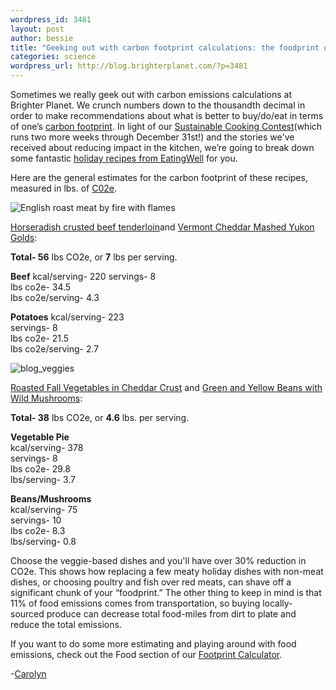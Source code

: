 ```yaml
--- 
wordpress_id: 3481
layout: post
author: bessie
title: "Geeking out with carbon footprint calculations: the foodprint of EatingWell holiday recipes "
categories: science
wordpress_url: http://blog.brighterplanet.com/?p=3481
---
```

Sometimes we really geek out with carbon emissions calculations at Brighter Planet.  We crunch numbers down to the thousandth decimal in order to make recommendations about what is better to buy/do/eat in terms of one’s [carbon footprint](http://brighterplanet.com/entries/8-carbon_footprint/). In light of our [Sustainable Cooking Contest](http://blog.brighterplanet.com/sustainable-cooking/tips-to-choose-from/)(which runs two more weeks through December 31st!) and the stories we've received about reducing impact in the kitchen, we’re going to break down some fantastic [holiday recipes from EatingWell](http://www.eatingwell.com/recipes_menus/collections/holiday_collection_1) for you.  

Here are the general estimates for the carbon footprint of these recipes, measured in lbs. of [C02e](http://brighterplanet.com/entries/7-units_and_measures).  

![English roast meat by fire with flames](http://farm3.static.flickr.com/2532/4190041803_7a1215ac56_m.jpg)

[Horseradish crusted beef tenderloin](http://www.eatingwell.com/recipes/horseradish_beef.html")and [Vermont Cheddar Mashed Yukon Golds](http://www.eatingwell.com/recipes/vt_cheddar_potatoes.html): 
 
**Total- 56** lbs CO2e, or **7** lbs per serving.              	  	    

**Beef** 
kcal/serving- 220
servings- 8	         
lbs co2e- 34.5	    
lbs co2e/serving- 4.3

**Potatoes**
kcal/serving- 223	            
servings- 8	         
lbs co2e- 21.5	        
lbs co2e/serving- 2.7
    
![blog_veggies](http://farm3.static.flickr.com/2700/4190801806_de5d016a4e_m.jpg) 

[Roasted Fall Vegetables in Cheddar Crust](http://www.eatingwell.com/recipes/cheddar_vegetable_tart.html) and [Green and Yellow Beans with Wild Mushrooms](http://www.eatingwell.com/recipes/green_beans_mushrooms.html): 
       
**Total- 38** lbs CO2e, or **4.6** lbs. per serving.	
	 
**Vegetable Pie**	         
kcal/serving- 378	                 
servings- 8	         
lbs co2e- 29.8	  
lbs/serving- 3.7

**Beans/Mushrooms**	  
kcal/serving- 75	                
servings- 10	         
lbs co2e- 8.3	  
lbs/serving- 0.8

Choose the veggie-based dishes and you'll have over 30% reduction in CO2e.  This shows how replacing a few meaty holiday dishes with non-meat dishes, or choosing poultry and fish over red meats, can shave off a significant chunk of your “foodprint.”  The other thing to keep in mind is that 11% of food emissions comes from transportation, so buying locally-sourced produce can decrease total food-miles from dirt to plate and reduce the total emissions.

If you want to do some more estimating and playing around with food emissions, check out the Food section of our <a href="http://brighterplanet.com/users/me/footprint/components/food">Footprint Calculator</a>. 

-[Carolyn](http://brighterplanet.com/users/Carolyn)
